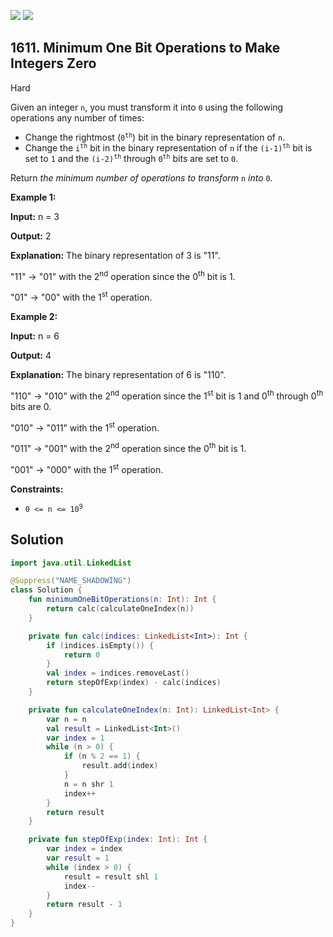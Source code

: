[![](https://img.shields.io/github/stars/javadev/LeetCode-in-Kotlin?label=Stars&style=flat-square)](https://github.com/javadev/LeetCode-in-Kotlin)
[![](https://img.shields.io/github/forks/javadev/LeetCode-in-Kotlin?label=Fork%20me%20on%20GitHub%20&style=flat-square)](https://github.com/javadev/LeetCode-in-Kotlin/fork)

## 1611\. Minimum One Bit Operations to Make Integers Zero

Hard

Given an integer `n`, you must transform it into `0` using the following operations any number of times:

*   Change the rightmost (<code>0<sup>th</sup></code>) bit in the binary representation of `n`.
*   Change the <code>i<sup>th</sup></code> bit in the binary representation of `n` if the <code>(i-1)<sup>th</sup></code> bit is set to `1` and the <code>(i-2)<sup>th</sup></code> through <code>0<sup>th</sup></code> bits are set to `0`.

Return _the minimum number of operations to transform_ `n` _into_ `0`_._

**Example 1:**

**Input:** n = 3

**Output:** 2

**Explanation:** The binary representation of 3 is "11". 

"11" -> "01" with the 2<sup>nd</sup> operation since the 0<sup>th</sup> bit is 1. 

"01" -> "00" with the 1<sup>st</sup> operation.

**Example 2:**

**Input:** n = 6

**Output:** 4

**Explanation:** The binary representation of 6 is "110". 

"110" -> "010" with the 2<sup>nd</sup> operation since the 1<sup>st</sup> bit is 1 and 0<sup>th</sup> through 0<sup>th</sup> bits are 0. 

"010" -> "011" with the 1<sup>st</sup> operation. 

"011" -> "001" with the 2<sup>nd</sup> operation since the 0<sup>th</sup> bit is 1. 

"001" -> "000" with the 1<sup>st</sup> operation.

**Constraints:**

*   <code>0 <= n <= 10<sup>9</sup></code>

## Solution

```kotlin
import java.util.LinkedList

@Suppress("NAME_SHADOWING")
class Solution {
    fun minimumOneBitOperations(n: Int): Int {
        return calc(calculateOneIndex(n))
    }

    private fun calc(indices: LinkedList<Int>): Int {
        if (indices.isEmpty()) {
            return 0
        }
        val index = indices.removeLast()
        return stepOfExp(index) - calc(indices)
    }

    private fun calculateOneIndex(n: Int): LinkedList<Int> {
        var n = n
        val result = LinkedList<Int>()
        var index = 1
        while (n > 0) {
            if (n % 2 == 1) {
                result.add(index)
            }
            n = n shr 1
            index++
        }
        return result
    }

    private fun stepOfExp(index: Int): Int {
        var index = index
        var result = 1
        while (index > 0) {
            result = result shl 1
            index--
        }
        return result - 1
    }
}
```